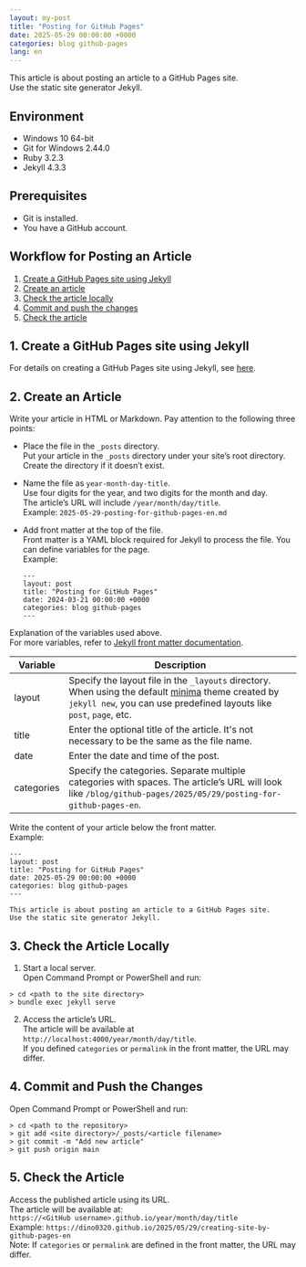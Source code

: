 ```yaml
---
layout: my-post
title: "Posting for GitHub Pages"
date: 2025-05-29 00:00:00 +0000
categories: blog github-pages
lang: en
---
```


This article is about posting an article to a GitHub Pages site.  
Use the static site generator Jekyll.

## Environment  
- Windows 10 64-bit  
- Git for Windows 2.44.0  
- Ruby 3.2.3  
- Jekyll 4.3.3  

## Prerequisites  
- Git is installed.  
- You have a GitHub account.  

## Workflow for Posting an Article  
1. [Create a GitHub Pages site using Jekyll](#1-create-a-github-pages-site-using-jekyll)  
2. [Create an article](#2-create-an-article)  
3. [Check the article locally](#3-check-the-article-locally)  
4. [Commit and push the changes](#4-commit-and-push-the-changes)  
5. [Check the article](#5-check-the-article)  

## 1. Create a GitHub Pages site using Jekyll  
For details on creating a GitHub Pages site using Jekyll, see [here](/blog/github-pages/creating-site-by-github-pages-with-jekyll-en).

## 2. Create an Article  
Write your article in HTML or Markdown. Pay attention to the following three points:  

- Place the file in the `_posts` directory.  
  Put your article in the `_posts` directory under your site’s root directory. Create the directory if it doesn’t exist.

- Name the file as `year-month-day-title`.  
  Use four digits for the year, and two digits for the month and day.  
  The article’s URL will include `/year/month/day/title`.  
  Example: `2025-05-29-posting-for-github-pages-en.md`

- Add front matter at the top of the file.  
  Front matter is a YAML block required for Jekyll to process the file. You can define variables for the page.  
  Example:
  ```
  ---
  layout: post
  title: "Posting for GitHub Pages"
  date: 2024-03-21 00:00:00 +0000
  categories: blog github-pages
  ---
  ```

Explanation of the variables used above.  
For more variables, refer to [Jekyll front matter documentation](https://jekyllrb.com/docs/front-matter/).

| Variable   | Description |
|------------|-------------|
| layout     | Specify the layout file in the `_layouts` directory. When using the default [minima](https://github.com/jekyll/minima) theme created by `jekyll new`, you can use predefined layouts like `post`, `page`, etc. |
| title      | Enter the optional title of the article. It's not necessary to be the same as the file name. |
| date       | Enter the date and time of the post. |
| categories | Specify the categories. Separate multiple categories with spaces. The article’s URL will look like `/blog/github-pages/2025/05/29/posting-for-github-pages-en`. |

Write the content of your article below the front matter.  
Example:
```
---
layout: post
title: "Posting for GitHub Pages"
date: 2025-05-29 00:00:00 +0000
categories: blog github-pages
---

This article is about posting an article to a GitHub Pages site.  
Use the static site generator Jekyll.
```

## 3. Check the Article Locally  
1. Start a local server.  
Open Command Prompt or PowerShell and run:
```
> cd <path to the site directory>
> bundle exec jekyll serve
```

2. Access the article’s URL.  
The article will be available at `http://localhost:4000/year/month/day/title`.  
If you defined `categories` or `permalink` in the front matter, the URL may differ.

## 4. Commit and Push the Changes  
Open Command Prompt or PowerShell and run:
```
> cd <path to the repository>
> git add <site directory>/_posts/<article filename>
> git commit -m "Add new article"
> git push origin main
```

## 5. Check the Article  
Access the published article using its URL.  
The article will be available at:  
`https://<GitHub username>.github.io/year/month/day/title`  
Example: `https://dino0320.github.io/2025/05/29/creating-site-by-github-pages-en`  
Note: If `categories` or `permalink` are defined in the front matter, the URL may differ.